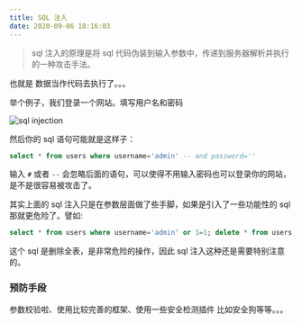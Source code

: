 ```yaml
---
title: SQL 注入
date: 2020-09-06 18:16:03
---
```


> sql 注入的原理是将 sql 代码伪装到输入参数中，传递到服务器解析并执行的一种攻击手法。

也就是 数据当作代码去执行了。。。

举个例子，我们登录一个网站。填写用户名和密码

<img class='small' alt='sql injection' src='https://gitee.com/alvin0216/cdn/raw/master/img/browser/security/sql.png' />

然后你的 sql 语句可能就是这样子：

```sql
select * from users where username='admin' -- and password=''
```

输入 `#` 或者 `--` 会忽略后面的语句，可以使得不用输入密码也可以登录你的网站，是不是很容易被攻击了。

其实上面的 sql 注入只是在参数层面做了些手脚，如果是引入了一些功能性的 sql 那就更危险了。譬如:

```sql
select * from users where username='admin' or 1=1; delete * from users;  -- and password=''
```

这个 sql 是删除全表，是非常危险的操作，因此 sql 注入这种还是需要特别注意的。

### 预防手段

参数校验啦、使用比较完善的框架、使用一些安全检测插件 比如安全狗等等。。。
